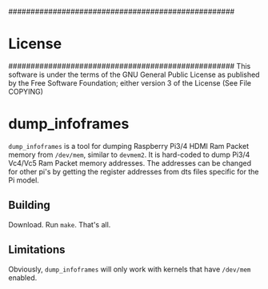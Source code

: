 ###################################################
#                    License                      #
###################################################
This software is under the terms of the GNU General Public License as published by
the Free Software Foundation; either version 3 of the License (See File COPYING)


dump_infoframes
=======

`dump_infoframes` is a tool for dumping Raspberry Pi3/4 HDMI Ram Packet memory from
`/dev/mem`, similar to `devmem2`. It is hard-coded to dump Pi3/4 Vc4/Vc5 Ram Packet memory addresses.
The addresses can be changed for other pi's by getting the register addresses from dts files specific
for the Pi model.

Building
--------
Download. Run `make`. That's all.

Limitations
-----------
Obviously, `dump_infoframes` will only work with kernels that have `/dev/mem` enabled.
 
